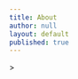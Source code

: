 ```yaml
---
title: About
author: null
layout: default
published: true
---
```


<script src="http://assets-polarb-com.a.ssl.fastly.net/assets/polar-embedded.js" async="true" data-publisher="coburnicus" data-poll-id="204349"></script>>
